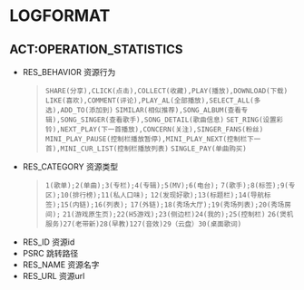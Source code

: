 # LOGFORMAT

## ACT:OPERATION_STATISTICS

* RES_BEHAVIOR 资源行为
    >`SHARE(分享),CLICK(点击),COLLECT(收藏),PLAY(播放),DOWNLOAD(下载)`
    `LIKE(喜欢),COMMENT(评论),PLAY_AL(全部播放),SELECT_ALL(多选),ADD_TO(添加到)`
    `SIMILAR(相似推荐),SONG_ALBUM(查看专辑),SONG_SINGER(查看歌手),SONG_DETAIL(歌曲信息)`
    `SET_RING(设置彩铃),NEXT_PLAY(下一首播放),CONCERN(关注),SINGER_FANS(粉丝)`
    `MINI_PLAY_PAUSE(控制栏播放暂停),MINI_PLAY_NEXT(控制栏下一首),MINI_CUR_LIST(控制栏播放列表)`
    `SINGLE_PAY(单曲购买)`
* RES_CATEGORY 资源类型
    >`1(歌单);2(单曲);3(专栏);4(专辑);5(MV);6(电台);`
    `7(歌手);8(标签);9(专区);10(排行榜);11(私人口味);`
    `12(发现好歌);13(标题栏);14(导航标签);15(内链);16(列表);`
    `17(外链);18(秀场大厅);19(秀场列表);20(秀场房间);`
    `21(游戏原生页);22(H5游戏);23(侧边栏)24(我的);25(控制栏)`
    `26(煲机服务)27(老带新)28(早教)127(音效)29（云盘）30(桌面歌词)`
* RES_ID 资源id
* PSRC 跳转路径
* RES_NAME 资源名字
* RES_URL 资源url
